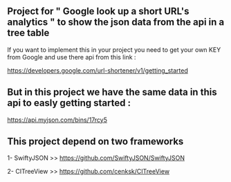 Project for " Google look up a short URL's analytics " to show the json data from the api in a tree table
---
If you want to implement this in your project you need to get your own KEY from Google and use there api from this link :

https://developers.google.com/url-shortener/v1/getting_started



But in this project we have the same data in this api to easly getting started :
---
https://api.myjson.com/bins/17rcy5



This project depend on two frameworks 
---
1- SwiftyJSON >> https://github.com/SwiftyJSON/SwiftyJSON

2- CITreeView >> https://github.com/cenksk/CITreeView
